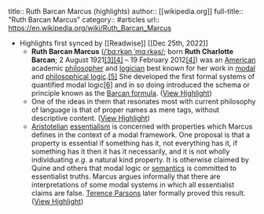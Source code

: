 title:: Ruth Barcan Marcus (highlights)
author:: [[wikipedia.org]]
full-title:: "Ruth Barcan Marcus"
category:: #articles
url:: https://en.wikipedia.org/wiki/Ruth_Barcan_Marcus

- Highlights first synced by [[Readwise]] [[Dec 25th, 2022]]
	- **Ruth Barcan Marcus** ([/ˈbɑːrkən ˈmɑːrkəs/](https://en.wikipedia.org/wiki/Help:IPA/English); born **Ruth Charlotte Barcan**; 2 August 1921[[3]](https://en.wikipedia.org/wiki/Ruth_Barcan_Marcus#cite_note-:0-3)[[4]](https://en.wikipedia.org/wiki/Ruth_Barcan_Marcus#cite_note-:1-4) – 19 February 2012[[4]](https://en.wikipedia.org/wiki/Ruth_Barcan_Marcus#cite_note-:1-4)) was an [American](https://en.wikipedia.org/wiki/Americans) academic [philosopher](https://en.wikipedia.org/wiki/Philosopher) and [logician](https://en.wikipedia.org/wiki/Logic) best known for her work in [modal](https://en.wikipedia.org/wiki/Modal_logic) and [philosophical logic](https://en.wikipedia.org/wiki/Philosophical_logic).[[5]](https://en.wikipedia.org/wiki/Ruth_Barcan_Marcus#cite_note-:2-5) She developed the first formal systems of quantified modal logic[[6]](https://en.wikipedia.org/wiki/Ruth_Barcan_Marcus#cite_note-:3-6) and in so doing introduced the schema or principle known as the [Barcan formula](https://en.wikipedia.org/wiki/Barcan_formula). ([View Highlight](https://read.readwise.io/read/01gn3wrhwwc1m905stn3vfc5f5))
	- One of the ideas in them that resonates most with current philosophy of language is that of proper names as mere tags, without descriptive content. ([View Highlight](https://read.readwise.io/read/01gn3wt47594xhkac1are02pba))
	- [Aristotelian](https://en.wikipedia.org/wiki/Aristotelianism) [essentialism](https://en.wikipedia.org/wiki/Essentialism) is concerned with properties which Marcus defines in the context of a modal framework. One proposal is that a property is essential if something has it, not everything has it, if something has it then it has it necessarily, and it is not wholly individuating *e.g.* a natural kind property. It is otherwise claimed by Quine and others that modal logic or [semantics](https://en.wikipedia.org/wiki/Semantics) is committed to essentialist truths. Marcus argues informally that there are interpretations of some modal systems in which all essentialist claims are false. [Terence Parsons](https://en.wikipedia.org/wiki/Terence_Parsons) later formally proved this result. ([View Highlight](https://read.readwise.io/read/01gn3wwcgwt26fc5km3rvj5qhb))